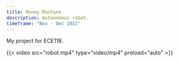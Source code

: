 ```yaml
---
title: Money Machine
description: Autonomous robot.
timeframe: "Nov - Dec 2022"
---
```


My project for ECE118.

{{< video src="robot.mp4" type="video/mp4" preload="auto" >}}
